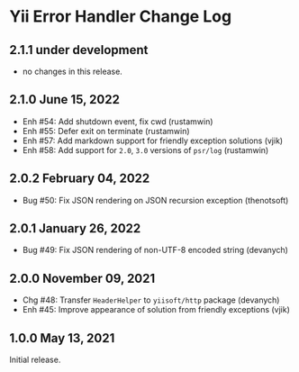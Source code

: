 # Yii Error Handler Change Log

## 2.1.1 under development

- no changes in this release.

## 2.1.0 June 15, 2022

- Enh #54: Add shutdown event, fix cwd (rustamwin)
- Enh #55: Defer exit on terminate (rustamwin)
- Enh #57: Add markdown support for friendly exception solutions (vjik)
- Enh #58: Add support for `2.0`, `3.0` versions of `psr/log` (rustamwin)

## 2.0.2 February 04, 2022

- Bug #50: Fix JSON rendering on JSON recursion exception (thenotsoft)

## 2.0.1 January 26, 2022

- Bug #49: Fix JSON rendering of non-UTF-8 encoded string (devanych)

## 2.0.0 November 09, 2021

- Chg #48: Transfer `HeaderHelper` to `yiisoft/http` package (devanych)
- Enh #45: Improve appearance of solution from friendly exceptions (vjik)

## 1.0.0 May 13, 2021

Initial release.
